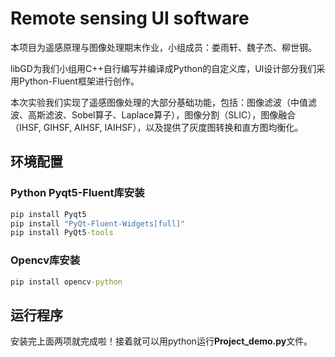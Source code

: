 # Remote sensing UI software

本项目为遥感原理与图像处理期末作业，小组成员：娄雨轩、魏子杰、柳世钢。

libGD为我们小组用C++自行编写并编译成Python的自定义库，UI设计部分我们采用Python-Fluent框架进行创作。

本次实验我们实现了遥感图像处理的大部分基础功能，包括：图像滤波（中值滤波、高斯滤波、Sobel算子、Laplace算子），图像分割（SLIC），图像融合（IHSF, GIHSF, AIHSF, IAIHSF），以及提供了灰度图转换和直方图均衡化。

## 环境配置

### Python Pyqt5-Fluent库安装

```cmd
pip install Pyqt5
pip install "PyQt-Fluent-Widgets[full]"
pip install PyQt5-tools
```

### Opencv库安装

```cmd
pip install opencv-python
```

## 运行程序

安装完上面两项就完成啦！接着就可以用python运行**Project_demo.py**文件。

